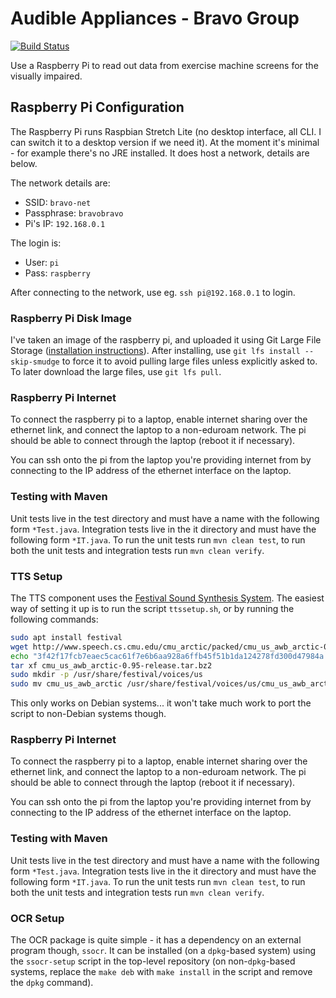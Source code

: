 # Audible Appliances - Bravo Group

[![Build Status](https://travis-ci.org/AudibleAppliances/AudibleAppliances.svg?branch=master)](https://travis-ci.org/AudibleAppliances/AudibleAppliances)

Use a Raspberry Pi to read out data from exercise machine screens for the visually impaired.

## Raspberry Pi Configuration

The Raspberry Pi runs Raspbian Stretch Lite (no desktop interface, all CLI. I can switch it to a desktop version if we need it). At the moment it's minimal - for example there's no JRE installed. It does host a network, details are below.

The network details are:

- SSID: `bravo-net`
- Passphrase: `bravobravo`
- Pi's IP: `192.168.0.1`

The login is:

- User: `pi`
- Pass: `raspberry`

After connecting to the network, use eg. `ssh pi@192.168.0.1` to login.

### Raspberry Pi Disk Image

I've taken an image of the raspberry pi, and uploaded it using Git Large File Storage ([installation instructions](https://github.com/git-lfs/git-lfs/wiki/Installation)). After installing, use `git lfs install --skip-smudge` to force it to avoid pulling large files unless explicitly asked to.
To later download the large files, use `git lfs pull`.

### Raspberry Pi Internet

To connect the raspberry pi to a laptop, enable internet sharing over the ethernet link, and connect the laptop to a non-eduroam network. The pi should be able to connect through the laptop (reboot it if necessary).

You can ssh onto the pi from the laptop you're providing internet from by connecting to the IP address of the ethernet interface on the laptop.

### Testing with Maven
Unit tests live in the test directory and must have a name with the following form `*Test.java`. Integration tests live in the it directory and must have the following form `*IT.java`.
To run the unit tests run `mvn clean test`, to run both the unit tests and integration tests run `mvn clean verify`.

### TTS Setup

The TTS component uses the [Festival Sound Synthesis System](http://www.cstr.ed.ac.uk/projects/festival/). The easiest way of setting it up is to run the script `ttssetup.sh`, or by running the following commands:

```bash
sudo apt install festival
wget http://www.speech.cs.cmu.edu/cmu_arctic/packed/cmu_us_awb_arctic-0.95-release.tar.bz2
echo "3f42f17fcb7eaec5cac61f7e6b6aa928a6ffb45f51b1da124278fd300d47984a  cmu_us_awb_arctic-0.95-release.tar.bz2" | sha256sum -c -
tar xf cmu_us_awb_arctic-0.95-release.tar.bz2
sudo mkdir -p /usr/share/festival/voices/us
sudo mv cmu_us_awb_arctic /usr/share/festival/voices/us/cmu_us_awb_arctic_clunits
```

This only works on Debian systems... it won't take much work to port the script to non-Debian systems though.

### Raspberry Pi Internet

To connect the raspberry pi to a laptop, enable internet sharing over the ethernet link, and connect the laptop to a non-eduroam network. The pi should be able to connect through the laptop (reboot it if necessary).

You can ssh onto the pi from the laptop you're providing internet from by connecting to the IP address of the ethernet interface on the laptop.

### Testing with Maven
Unit tests live in the test directory and must have a name with the following form `*Test.java`. Integration tests live in the it directory and must have the following form `*IT.java`.
To run the unit tests run `mvn clean test`, to run both the unit tests and integration tests run `mvn clean verify`.

### OCR Setup

The OCR package is quite simple - it has a dependency on an external program though, `ssocr`. It can be installed (on a `dpkg`-based system) using the `ssocr-setup` script in the top-level repository (on non-`dpkg`-based systems, replace the `make deb` with `make install` in the script and remove the `dpkg` command).
